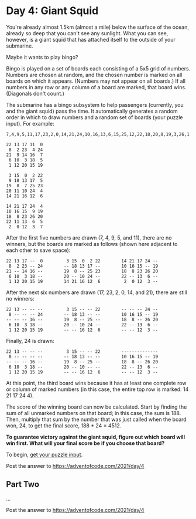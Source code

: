 # Day 4: Giant Squid

You're already almost 1.5km (almost a mile) below the surface of the ocean, already so deep that you can't see any sunlight. What you can see, however, is a giant squid that has attached itself to the outside of your submarine.

Maybe it wants to play bingo?

Bingo is played on a set of boards each consisting of a 5x5 grid of numbers. Numbers are chosen at random, and the chosen number is marked on all boards on which it appears. (Numbers may not appear on all boards.) If all numbers in any row or any column of a board are marked, that board wins. (Diagonals don't count.)

The submarine has a bingo subsystem to help passengers (currently, you and the giant squid) pass the time. It automatically generates a random order in which to draw numbers and a random set of boards (your puzzle input). For example:

```
7,4,9,5,11,17,23,2,0,14,21,24,10,16,13,6,15,25,12,22,18,20,8,19,3,26,1

22 13 17 11  0
 8  2 23  4 24
21  9 14 16  7
 6 10  3 18  5
 1 12 20 15 19

 3 15  0  2 22
 9 18 13 17  5
19  8  7 25 23
20 11 10 24  4
14 21 16 12  6

14 21 17 24  4
10 16 15  9 19
18  8 23 26 20
22 11 13  6  5
 2  0 12  3  7
```

After the first five numbers are drawn (7, 4, 9, 5, and 11), there are no winners, but the boards are marked as follows (shown here adjacent to each other to save space):

```
22 13 17 --  0         3 15  0  2 22        14 21 17 24 --
 8  2 23 -- 24        -- 18 13 17 --        10 16 15 -- 19
21 -- 14 16 --        19  8 -- 25 23        18  8 23 26 20
 6 10  3 18 --        20 -- 10 24 --        22 -- 13  6 --
 1 12 20 15 19        14 21 16 12  6         2  0 12  3 --
```

After the next six numbers are drawn (17, 23, 2, 0, 14, and 21), there are still no winners:

```
22 13 -- -- --         3 15 -- -- 22        -- -- -- 24 --
 8 -- -- -- 24        -- 18 13 -- --        10 16 15 -- 19
-- -- -- 16 --        19  8 -- 25 --        18  8 -- 26 20
 6 10  3 18 --        20 -- 10 24 --        22 -- 13  6 --
 1 12 20 15 19        -- -- 16 12  6        -- -- 12  3 --
```

Finally, 24 is drawn:

```
22 13 -- -- --         3 15 -- -- 22        --------------
 8 -- -- -- --        -- 18 13 -- --        10 16 15 -- 19
-- -- -- 16 --        19  8 -- 25 --        18  8 -- 26 20
 6 10  3 18 --        20 -- 10 -- --        22 -- 13  6 --
 1 12 20 15 19        -- -- 16 12  6        -- -- 12  3 --
```

At this point, the third board wins because it has at least one complete row or column of marked numbers (in this case, the entire top row is marked: 14 21 17 24 4).

The score of the winning board can now be calculated. Start by finding the sum of all unmarked numbers on that board; in this case, the sum is 188. Then, multiply that sum by the number that was just called when the board won, 24, to get the final score, 188 \* 24 = 4512.

**To guarantee victory against the giant squid, figure out which board will win first. What will your final score be if you choose that board?**

To begin, [get your puzzle input](https://adventofcode.com/2021/day/4/input).

Post the answer to https://adventofcode.com/2021/day/4

## Part Two

...

Post the answer to https://adventofcode.com/2021/day/4
